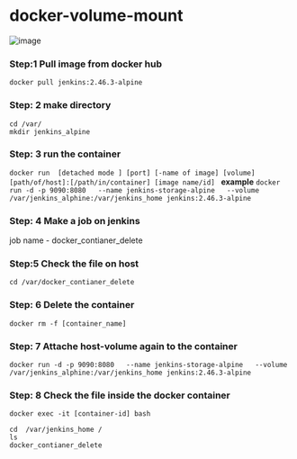 # docker-volume-mount
![image](https://user-images.githubusercontent.com/66588814/169235566-6b2ef566-3c3e-41df-bdc8-ffbf349c8b87.png)

### Step:1 Pull image from docker hub
`docker pull jenkins:2.46.3-alpine`

### Step: 2 make directory 
```
cd /var/
mkdir jenkins_alpine
```
### Step: 3 run the container 
`docker run  [detached mode ] [port] [-name of image] [volume] [path/of/host]:[/path/in/container] [image name/id]
`
**example** 
`docker run -d -p 9090:8080   --name jenkins-storage-alpine   --volume /var/jenkins_alphine:/var/jenkins_home jenkins:2.46.3-alpine
`

### Step: 4 Make a job on jenkins 
job name - docker_contianer_delete 

### Step:5 Check the file on host 
`cd /var/docker_contianer_delete`

### Step: 6  Delete the container  
`docker rm -f [container_name]`

### Step: 7 Attache host-volume again to the container 
`docker run -d -p 9090:8080   --name jenkins-storage-alpine   --volume /var/jenkins_alphine:/var/jenkins_home jenkins:2.46.3-alpine
`


### Step: 8 Check the file inside the docker container
`docker exec -it [container-id] bash
`
```
cd  /var/jenkins_home /
ls
docker_contianer_delete

```


